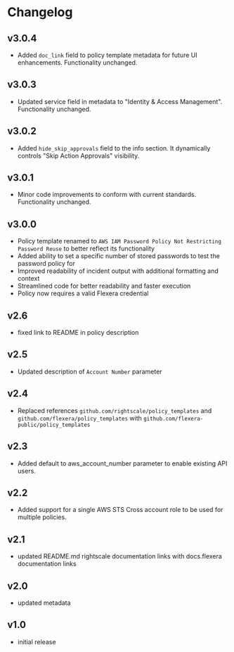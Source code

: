 # Changelog

## v3.0.4

- Added `doc_link` field to policy template metadata for future UI enhancements. Functionality unchanged.

## v3.0.3

- Updated service field in metadata to "Identity & Access Management". Functionality unchanged.

## v3.0.2

- Added `hide_skip_approvals` field to the info section. It dynamically controls "Skip Action Approvals" visibility.

## v3.0.1

- Minor code improvements to conform with current standards. Functionality unchanged.

## v3.0.0

- Policy template renamed to `AWS IAM Password Policy Not Restricting Password Reuse` to better reflect its functionality
- Added ability to set a specific number of stored passwords to test the password policy for
- Improved readability of incident output with additional formatting and context
- Streamlined code for better readability and faster execution
- Policy now requires a valid Flexera credential

## v2.6

- fixed link to README in policy description

## v2.5

- Updated description of `Account Number` parameter

## v2.4

- Replaced references `github.com/rightscale/policy_templates` and `github.com/flexera/policy_templates` with `github.com/flexera-public/policy_templates`

## v2.3

- Added default to aws_account_number parameter to enable existing API users.

## v2.2

- Added support for a single AWS STS Cross account role to be used for multiple policies.

## v2.1

- updated README.md rightscale documentation links with docs.flexera documentation links

## v2.0

- updated metadata

## v1.0

- initial release
